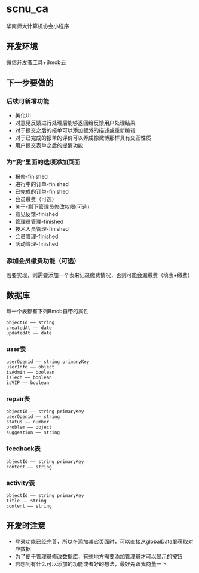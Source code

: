 # scnu_ca
华南师大计算机协会小程序

## 开发环境
微信开发者工具+Bmob云

## 下一步要做的

### 后续可新增功能
* 美化UI
* 对意见反馈进行处理后能够返回给反馈用户处理结果
* 对于提交之后的报单可以添加额外的描述或重新编辑
* 对于已完成的报单的评价可以弄成像微博那样具有交互性质
* 用户提交表单之后的提醒功能

### 为“我”里面的选项添加页面
* 报修-finished
* 进行中的订单-finished
* 已完成的订单-finished
* 会员缴费（可选）
* 关于-剩下管理员修改权限(可选)
* 意见反馈-finished
* 管理员管理-finished
* 技术人员管理-finished
* 会员管理-finished
* 活动管理-finished

### 添加会员缴费功能（可选）
若要实现，则需要添加一个表来记录缴费情况，否则可能会漏缴费（填表+缴费）

## 数据库
每一个表都有下列Bmob自带的属性
```
objectId —— string
createdAt —— date
updatedAt —— date
```

### user表
```
userOpenid —— string primaryKey
userInfo —— object
isAdmin —— boolean
isTech —— boolean
isVIP —— boolean
```

### repair表
```
objectId —— string primaryKey
userOpenid —— string
status —— number
problem —— object
suggestion —— string
```

### feedback表
```
objectId —— string primaryKey
content —— string
```

### activity表
```
objectId —— string primaryKey
title —— string
content —— string
```

## 开发时注意
* 登录功能已经完善，所以在添加其它页面时，可以直接从globalData里获取对应数据
* 为了便于管理员修改数据库，有些地方需要添加管理员才可以显示的按钮
* 若想到有什么可以添加的功能或者好的想法，最好先跟我商量一下